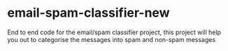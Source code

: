 # email-spam-classifier-new

End to end code for the email/spam classifier project, this project will help you out to categorise the messages into spam and non-spam messages
